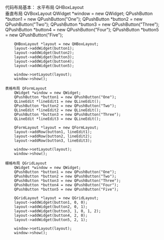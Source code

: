 


代码布局基本：
	水平布局 QHBoxLayout	
	垂直布局 QVBoxLayout
		QWidget *window = new QWidget;
		QPushButton *button1 = new QPushButton("One");
		QPushButton *button2 = new QPushButton("Two");
		QPushButton *button3 = new QPushButton("Three");
		QPushButton *button4 = new QPushButton("Four");
		QPushButton *button5 = new QPushButton("Five");

		QHBoxLayout *layout = new QHBoxLayout;
		layout->addWidget(button1);
		layout->addWidget(button2);
		layout->addWidget(button3);
		layout->addWidget(button4);
		layout->addWidget(button5);

		window->setLayout(layout);
		window->show();
	
	表格布局 QFormLayout 
		QWidget *window = new QWidget;
		QPushButton *button1 = new QPushButton("One");
		QLineEdit *lineEdit1 = new QLineEdit();
		QPushButton *button2 = new QPushButton("Two");
		QLineEdit *lineEdit2 = new QLineEdit();
		QPushButton *button3 = new QPushButton("Three");
		QLineEdit *lineEdit3 = new QLineEdit();

		QFormLayout *layout = new QFormLayout;
		layout->addRow(button1, lineEdit1);
		layout->addRow(button2, lineEdit2);
		layout->addRow(button3, lineEdit3);

		window->setLayout(layout);
		window->show();
	
	栅格布局 QGridLayout
		QWidget *window = new QWidget;
		QPushButton *button1 = new QPushButton("One");
		QPushButton *button2 = new QPushButton("Two");
		QPushButton *button3 = new QPushButton("Three");
		QPushButton *button4 = new QPushButton("Four");
		QPushButton *button5 = new QPushButton("Five");

		QGridLayout *layout = new QGridLayout;
		layout->addWidget(button1, 0, 0);
		layout->addWidget(button2, 0, 1);
		layout->addWidget(button3, 1, 0, 1, 2);
		layout->addWidget(button4, 2, 0);
		layout->addWidget(button5, 2, 1);

		window->setLayout(layout);
		window->show();
	